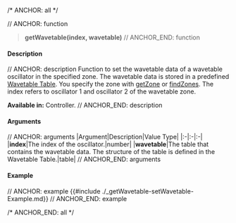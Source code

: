 /* ANCHOR: all */

// ANCHOR: function
>**getWavetable(index, wavetable)**
// ANCHOR_END: function

#### Description

// ANCHOR: description
Function to set the wavetable data of a wavetable oscillator in the specified zone. The wavetable data is stored in a predefined [Wavetable Table](./Wavetable-Table.md). You specify the zone with [getZone](./getZone.md) or [findZones](./findZones.md). The index refers to oscillator 1 and oscillator 2 of the wavetable zone.

**Available in:** Controller.
// ANCHOR_END: description

#### Arguments

// ANCHOR: arguments
|Argument|Description|Value Type|
|:-|:-|:-|
|**index**|The index of the oscillator.|number|
|**wavetable**|The table that contains the wavetable data. The structure of the table is defined in the Wavetable Table.|table|
// ANCHOR_END: arguments

#### Example

// ANCHOR: example
{{#include ./_getWavetable-setWavetable-Example.md}}
// ANCHOR_END: example

/* ANCHOR_END: all */